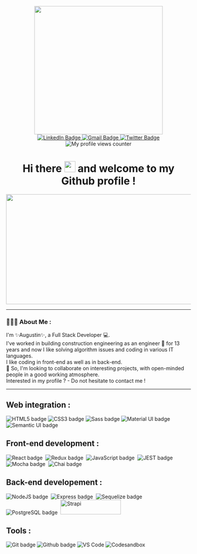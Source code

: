 <!-- Part 1 : Start -->
<!-- GIF Header -->
<div id="header" align="center">
  <img src="https://media.giphy.com/media/9J6P7n1DmLba2su3r9/giphy.gif" width="350"/>
</div>

<!-- Hyperlink Badges -->
<div id="badges" align="center">
  <a href="https://www.linkedin.com/in/augustinmbarga">
    <img src="https://img.shields.io/badge/LinkedIn-blue?style=for-the-badge&logo=linkedin&logoColor=white" alt="LinkedIn Badge"/>
  </a>
  <a href="mailto:augustin.mbarga@gmail.com">
    <img src="https://img.shields.io/badge/Gmail-D14836?style=for-the-badge&logo=gmail&logoColor=white" alt="Gmail Badge" />
  </a>
  <a href="https://twitter.com/augustin_mbarga">
    <img src="https://img.shields.io/badge/Twitter-blue?style=for-the-badge&logo=twitter&logoColor=white" alt="Twitter Badge"/>
  </a>
</div>
<!-- Views counter badge -->
<div id="counter-badge" align="center">
    <img src="https://komarev.com/ghpvc/?username=augustin-mbarga&style=flat-square&color=blue" alt="My profile views counter"/>
</div>
<!-- Welcome message -->
<h1 align="center">
  Hi there
  <img src="https://media.giphy.com/media/hvRJCLFzcasrR4ia7z/giphy.gif" width="30px"/> 
  and welcome to my Github profile !
</h1>
<!-- Banner image -->
<div align="center">
  <img src="https://media.giphy.com/media/dWesBcTLavkZuG35MI/giphy.gif" width="600" height="300"/>
</div>
<!-- Part 1 : End -->

---
<!-- Part 2 : Start -->
<!-- About me -->
### 👨🏾‍💻 About Me :
I'm ✨Augustin✨, a Full Stack Developer 💻.<br/> 
I've worked in building construction engineering as an engineer 👷 for 13 years and now I like solving algorithm issues and coding in various IT languages.<br/> 
I like coding in front-end as well as in back-end.<br/>
👯 So, I'm looking to collaborate on interesting projects, with open-minded people in a good working atmosphere.<br/> 
Interested in my profile ? - Do not hesitate to contact me !
<!--
<div>
  <img src="https://github-readme-stats.vercel.app/api?username=augustin-mbarga&theme=blue-green" alt="Github stats" />
</div>
-->
<!-- Part 2 : End -->

---
<!-- Part 3 : Start -->
<!-- Web integration part -->
## Web integration :
<div>
  <img src="https://img.shields.io/badge/HTML5-E34F26?style=for-the-badge&logo=html5&logoColor=white" alt="HTML5 badge" />
  <img src="https://img.shields.io/badge/CSS3-1572B6?style=for-the-badge&logo=css3&logoColor=white" alt="CSS3 badge" />
  <img src="https://img.shields.io/badge/Sass-CC6699?style=for-the-badge&logo=sass&logoColor=white" alt="Sass badge" />
  <img src="https://img.shields.io/badge/Material--UI-0081CB?style=for-the-badge&logo=material-ui&logoColor=white" alt="Material UI badge" />
  <img src="https://img.shields.io/badge/semantic%20ui%20react-35BDB2?style=for-the-badge&logo=semanticuireact&logoColor=white" alt="Semantic UI badge" />
</div>

<!-- Front-end development part -->
## Front-end development :
<div>
  <img src="https://img.shields.io/badge/React-20232A?style=for-the-badge&logo=react&logoColor=61DAFB" alt="React badge" />&nbsp;
  <img src="https://img.shields.io/badge/Redux-593D88?style=for-the-badge&logo=redux&logoColor=white" alt="Redux badge" />&nbsp;
  <img src="https://img.shields.io/badge/JavaScript-323330?style=for-the-badge&logo=javascript&logoColor=F7DF1E" alt="JavaScript badge" />&nbsp;
  <img src="https://img.shields.io/badge/Jest-323330?style=for-the-badge&logo=Jest&logoColor=white" alt="JEST badge" />&nbsp;
  <img src="https://img.shields.io/badge/mocha.js-323330?style=for-the-badge&logo=mocha&logoColor=Brown" alt="Mocha badge" />&nbsp;
  <img src="https://img.shields.io/badge/chai.js-323330?style=for-the-badge&logo=chai&logoColor=red" alt="Chai badge" />&nbsp;
</div>

<!-- Back-end developement part -->
## Back-end developement :
<div>
  <img src="https://img.shields.io/badge/Node.js-43853D?style=for-the-badge&logo=node.js&logoColor=white" alt="NodeJS badge" />&nbsp;
  <img src="https://img.shields.io/badge/Express.js-404D59?style=for-the-badge" alt="Express badge" />&nbsp;
  <img src="https://img.shields.io/badge/sequelize-323330?style=for-the-badge&logo=sequelize&logoColor=blue" alt="Sequelize badge" />&nbsp;
  <img src="https://img.shields.io/badge/PostgreSQL-316192?style=for-the-badge&logo=postgresql&logoColor=white" alt="PostgreSQL badge" />&nbsp;
 <img src="https://github.com/strapi/design-system/blob/main/assets/logo.svg" title="Strapi" alt="Strapi" width="165" height="40"/>&nbsp;
</div>

<!-- Tools part -->
## Tools :
<div>
  <img src="https://img.shields.io/badge/GIT-E44C30?style=for-the-badge&logo=git&logoColor=white" alt="Git badge" />
  <img src="https://img.shields.io/badge/GitHub-100000?style=for-the-badge&logo=github&logoColor=white" alt="Github badge" />
  <img src="https://img.shields.io/badge/Visual_Studio_Code-0078D4?style=for-the-badge&logo=visual%20studio%20code&logoColor=white" alt="VS Code" />
  <img src="https://img.shields.io/badge/Codesandbox-000000?style=for-the-badge&logo=CodeSandbox&logoColor=white" alt="Codesandbox" />
</div>

<!-- In the learning process part : to uncomment later-->
<!-- ## :hammer_and_wrench: In progress...
<div>
  <img src="https://img.shields.io/badge/Python-14354C?style=for-the-badge&logo=python&logoColor=white" alt="Python badge" />&nbsp;
  <img src="https://img.shields.io/badge/Django-092E20?style=for-the-badge&logo=django&logoColor=white" alt="Django badge" />&nbsp;
  <img src="https://img.shields.io/badge/TypeScript-007ACC?style=for-the-badge&logo=typescript&logoColor=white" alt="Typescript badge" />&nbsp;
  <img src="https://icons-for-free.com/iconfiles/png/512/NextJS-1324888744726908747.png" title="Next.js" alt="Next.js" width="65" height="60"/>&nbsp;
  <img src="https://img.shields.io/badge/Vue.js-35495E?style=for-the-badge&logo=vue.js&logoColor=4FC08D" alt="Vue.js" />&nbsp;
</div> 
-->

<!-- Part 3 : End -->

<!-- Most used languages  : to uncomment later after adding my public projects-->
<!--
<br />
<div>
  <img src="https://github-readme-stats.vercel.app/api/top-langs?username=augustin-mbarga&theme=blue-green&layout=compact"/>
</div> 
-->






